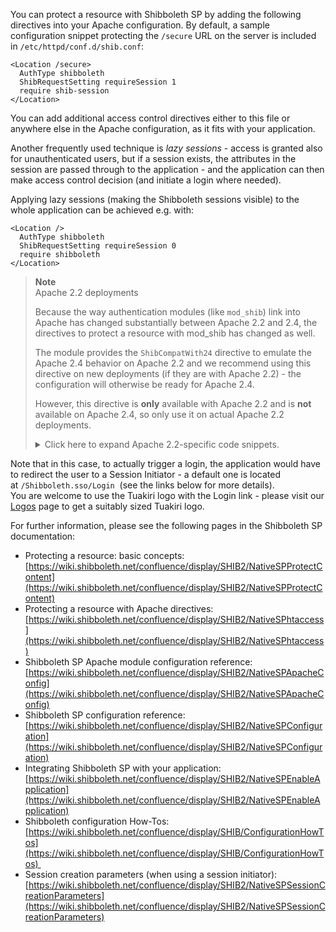 
You can protect a resource with Shibboleth SP by adding the following directives into your Apache configuration. By default, a sample configuration snippet protecting the `/secure` URL on the server is included in `/etc/httpd/conf.d/shib.conf`:

```
<Location /secure>
  AuthType shibboleth
  ShibRequestSetting requireSession 1
  require shib-session
</Location>
```

You can add additional access control directives either to this file or anywhere else in the Apache configuration, as it fits with your application.

Another frequently used technique is _lazy sessions_ - access is granted also for unauthenticated users, but if a session exists, the attributes in the session are passed through to the application - and the application can then make access control decision (and initiate a login where needed).

Applying lazy sessions (making the Shibboleth sessions visible) to the whole application can be achieved e.g. with:

```
<Location />
  AuthType shibboleth
  ShibRequestSetting requireSession 0
  require shibboleth
</Location>
```

> **Note**  
> Apache 2.2 deployments
>
> Because the way authentication modules (like `mod_shib`) link into Apache has changed substantially between Apache 2.2 and 2.4, the directives to protect a resource with mod\_shib has changed as well.
>
> The module provides the `ShibCompatWith24` directive to emulate the Apache 2.4 behavior on Apache 2.2 and we recommend using this directive on new deployments (if they are with Apache 2.2) - the configuration will otherwise be ready for Apache 2.4.
>
> However, this directive is **only** available with Apache 2.2 and is **not** available on Apache 2.4, so only use it on actual Apache 2.2 deployments.
>
> <details markdown="1">
> <summary>Click here to expand Apache 2.2-specific code snippets.</summary>
>
> Protecting a resource with eager protection in Apache 2.2:
>
> ```
> <Location /secure>
>   AuthType shibboleth
>   ShibCompatWith24 On
>   ShibRequestSetting requireSession 1
>   require shib-session
> </Location>
> ```
>
> Protecting a resource with lazy sessions in Apache 2.2:
>
> ```
> <Location />
>   AuthType shibboleth
>   ShibCompatWith24 On
>   ShibRequestSetting requireSession 0
>   require shibboleth
> </Location>
> ```
>
> </details>
  

Note that in this case, to actually trigger a login, the application would have to redirect the user to a Session Initiator - a default one is located at `/Shibboleth.sso/Login`  (see the links below for more details).  
You are welcome to use the Tuakiri logo with the Login link - please visit our [Logos](https://reannz.atlassian.net/wiki/spaces/Tuakiri/pages/3815538811/Logos) page to get a suitably sized Tuakiri logo.

For further information, please see the following pages in the Shibboleth SP documentation:

*   Protecting a resource: basic concepts: [https://wiki.shibboleth.net/confluence/display/SHIB2/NativeSPProtectContent](https://wiki.shibboleth.net/confluence/display/SHIB2/NativeSPProtectContent)
*   Protecting a resource with Apache directives: [https://wiki.shibboleth.net/confluence/display/SHIB2/NativeSPhtaccess](https://wiki.shibboleth.net/confluence/display/SHIB2/NativeSPhtaccess)
*   Shibboleth SP Apache module configuration reference: [https://wiki.shibboleth.net/confluence/display/SHIB2/NativeSPApacheConfig](https://wiki.shibboleth.net/confluence/display/SHIB2/NativeSPApacheConfig)
*   Shibboleth SP configuration reference: [https://wiki.shibboleth.net/confluence/display/SHIB2/NativeSPConfiguration](https://wiki.shibboleth.net/confluence/display/SHIB2/NativeSPConfiguration)
*   Integrating Shibboleth SP with your application: [https://wiki.shibboleth.net/confluence/display/SHIB2/NativeSPEnableApplication](https://wiki.shibboleth.net/confluence/display/SHIB2/NativeSPEnableApplication)
*   Shibboleth configuration How-Tos: [https://wiki.shibboleth.net/confluence/display/SHIB/ConfigurationHowTos](https://wiki.shibboleth.net/confluence/display/SHIB/ConfigurationHowTos) 
*   Session creation parameters (when using a session initiator): [https://wiki.shibboleth.net/confluence/display/SHIB2/NativeSPSessionCreationParameters](https://wiki.shibboleth.net/confluence/display/SHIB2/NativeSPSessionCreationParameters)

